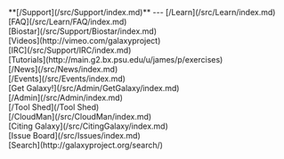 <div class='linkbox'>
**[/Support](/src/Support/index.md)**
---
[/Learn](/src/Learn/index.md)<br />
[FAQ](/src/Learn/FAQ/index.md)<br />
[Biostar](/src/Support/Biostar/index.md)<br />
[Videos](http://vimeo.com/galaxyproject)<br />
[IRC](/src/Support/IRC/index.md)<br />
[Tutorials](http://main.g2.bx.psu.edu/u/james/p/exercises)<br />
[/News](/src/News/index.md)<br />
[/Events](/src/Events/index.md)<br />
[Get Galaxy!](/src/Admin/GetGalaxy/index.md)<br />
[/Admin](/src/Admin/index.md)<br />
[/Tool Shed](/Tool Shed)<br />
[/CloudMan](/src/CloudMan/index.md)<br />
[Citing Galaxy](/src/CitingGalaxy/index.md)<br />
[Issue Board](/src/Issues/index.md)<br />
[Search](http://galaxyproject.org/search/)
</div>
